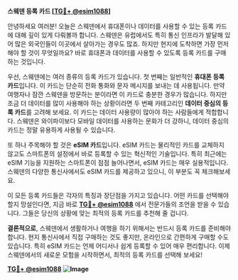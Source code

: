 **스웨덴 등록 카드 [[TG💪+ @esim1088](https://t.me/s/esim1088)]**

안녕하세요 여러분! 오늘은 스웨덴에서 휴대폰이나 데이터를 사용할 수 있는 등록 카드에 대해 깊이 있게 다뤄볼까 합니다. 스웨덴은 유럽에서도 특히 통신 인프라가 발달해 있어 많은 외국인들이 이곳에서 살아가는 경우도 많죠. 하지만 현지에 도착하면 가장 먼저 해야 할 것이 무엇일까요? 바로 휴대폰과 데이터를 사용할 수 있도록 등록 카드를 구매하는 것입니다.

우선, 스웨덴에는 여러 종류의 등록 카드가 있습니다. 첫 번째는 일반적인 **휴대폰 등록 카드**입니다. 이 카드는 단순히 전화 통화와 문자 메시지를 보내는 데 사용됩니다. 만약 여행자나 잠깐 스웨덴을 방문하는 분이라면 이 카드로 충분한 경우가 많습니다. 하지만 조금 더 데이터를 많이 사용해야 하는 상황이라면 두 번째 카테고리인 **데이터 중심의 등록 카드**를 고려해 보세요. 이 카드는 데이터 사용량이 많아야 하는 사람들에게 적합합니다. 스웨덴은 와이파이보다 모바일 데이터를 사용하는 문화가 더 강하니, 데이터 중심의 카드는 정말 유용하게 사용될 수 있습니다.

또 하나 주목해야 할 것은 **eSIM 카드**입니다. eSIM 카드는 물리적인 카드를 교체하지 않고도 스마트폰의 설정에서 바로 등록할 수 있는 혁신적인 기술입니다. 특히 최근에는 eSIM 기능을 지원하는 스마트폰이 점점 늘어나면서, eSIM 카드는 매우 실용적입니다. 스웨덴의 다양한 통신사에서도 eSIM 카드를 제공하고 있으니, 이 부분도 꼭 체크해보세요.

이 모든 등록 카드들은 각자의 특징과 장단점을 가지고 있습니다. 어떤 카드를 선택해야 할지 망설인다면, 지금 바로 **[TG💪+ @esim1088](https://t.me/s/esim1088)** 에서 전문가들의 조언을 받을 수 있습니다. 그들은 당신의 상황에 맞는 최적의 등록 카드를 추천해 줄 겁니다.

**결론적으로**, 스웨덴에서 생활하거나 여행을 하기 위해서는 반드시 등록 카드를 준비해야 합니다. 현지 통신사에서 직접 구매하는 것도 좋지만, 온라인으로 간편하게 구매할 수도 있습니다. 특히 eSIM 카드는 언제 어디서나 쉽게 등록할 수 있어 매우 편리합니다. 이제 스웨덴에서의 새로운 모험을 시작하면서, 최적의 등록 카드를 선택해 보세요!

**[TG💪+ @esim1088](https://t.me/s/esim1088) ![Image](https://i.postimg.cc/Y0z9fWf4/image.png)**